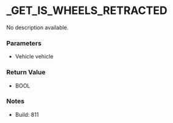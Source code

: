# _GET_IS_WHEELS_RETRACTED

No description available.

### Parameters
* Vehicle vehicle

### Return Value
* BOOL

### Notes
* Build: 811

